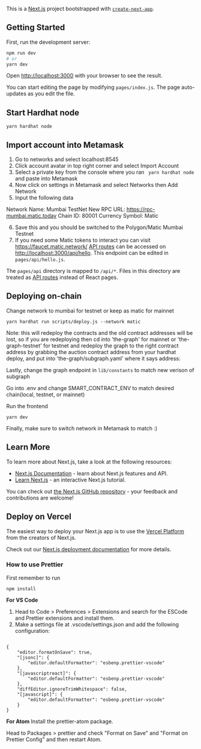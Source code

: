 This is a [Next.js](https://nextjs.org/) project bootstrapped with [`create-next-app`](https://github.com/vercel/next.js/tree/canary/packages/create-next-app).

## Getting Started

First, run the development server:

```bash
npm run dev
# or
yarn dev
```

Open [http://localhost:3000](http://localhost:3000) with your browser to see the result.

You can start editing the page by modifying `pages/index.js`. The page auto-updates as you edit the file.


## Start Hardhat node
```
yarn hardhat node
```

## Import account into Metamask
1. Go to networks and select localhost:8545
2. Click account avatar in top right corner and select Import Account
3. Select a private key from the console where you ran ``` yarn hardhat node``` and paste into Metamask
4. Now click on settings in Metamask and select Networks then Add Network
5. Input the following data

Network Name: Mumbai TestNet
New RPC URL: https://rpc-mumbai.matic.today
Chain ID: 80001
Currency Symbol: Matic

6. Save this and you should be switched to the Polygon/Matic Mumbai Testnet
7. If you need some Matic tokens to interact you can visit https://faucet.matic.network/
[API routes](https://nextjs.org/docs/api-routes/introduction) can be accessed on [http://localhost:3000/api/hello](http://localhost:3000/api/hello). This endpoint can be edited in `pages/api/hello.js`.

The `pages/api` directory is mapped to `/api/*`. Files in this directory are treated as [API routes](https://nextjs.org/docs/api-routes/introduction) instead of React pages.

## Deploying on-chain

Change network to mumbai for testnet or keep as matic for mainnet

```
yarn hardhat run scripts/deploy.js --network matic
```
Note: this will redeploy the contracts and the old contract addresses will be lost,
so if you are redeploying then cd into 'the-graph' for mainnet or 'the-graph-testnet' for testnet
and redeploy the graph to the right contract address by grabbing the auction contract address from your hardhat deploy,
and put into 'the-graph/subgraph.yaml' where it says address:

Lastly, change the graph endpoint in `lib/constants` to match new verison of subgraph

Go into .env and change SMART_CONTRACT_ENV to match desired chain(local, testnet, or mainnet)

Run the frontend
```
yarn dev
```

Finally, make sure to switch network in Metamask to match :)

## Learn More

To learn more about Next.js, take a look at the following resources:

-   [Next.js Documentation](https://nextjs.org/docs) - learn about Next.js features and API.
-   [Learn Next.js](https://nextjs.org/learn) - an interactive Next.js tutorial.

You can check out [the Next.js GitHub repository](https://github.com/vercel/next.js/) - your feedback and contributions are welcome!

## Deploy on Vercel

The easiest way to deploy your Next.js app is to use the [Vercel Platform](https://vercel.com/new?utm_medium=default-template&filter=next.js&utm_source=create-next-app&utm_campaign=create-next-app-readme) from the creators of Next.js.

Check out our [Next.js deployment documentation](https://nextjs.org/docs/deployment) for more details.

### How to use Prettier

First remember to run

```
npm install
```

**For VS Code**

1. Head to Code > Preferences > Extensions and search for the ESCode and Prettier extensions and install them.
2. Make a settings file at .vscode/settings.json and add the following configuration:

```

{
    "editor.formatOnSave": true,
    "[jsonc]": {
        "editor.defaultFormatter": "esbenp.prettier-vscode"
    },
    "[javascriptreact]": {
        "editor.defaultFormatter": "esbenp.prettier-vscode"
    },
    "diffEditor.ignoreTrimWhitespace": false,
    "[javascript]": {
        "editor.defaultFormatter": "esbenp.prettier-vscode"
    }
}
```

**For Atom**
Install the prettier-atom package.

Head to Packages > prettier and check "Format on Save" and "Format on Prettier Config" and then restart Atom.
